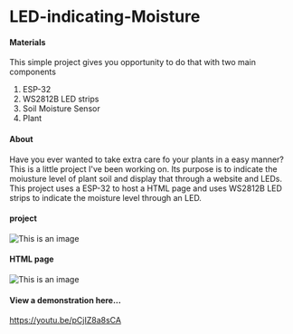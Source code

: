 # LED-indicating-Moisture

#### Materials
This simple project gives you opportunity to do that with two main components 
  1. ESP-32
  2. WS2812B LED strips
  3. Soil Moisture Sensor
  4. Plant
 

#### About
Have you ever wanted to take extra care fo your plants in a easy manner? This is a little project I've been working on. Its purpose is to indicate the moiusture level of plant soil and display that through a website and LEDs. This project uses a ESP-32 to host a HTML page and uses WS2812B LED strips to indicate the moisture level through an LED. 

#### project
![This is an image]([https://github.com/AlexN0va/AnimalPageWebsite/blob/main/Screenshot%202023-02-06%20185011.png](https://github.com/AlexN0va/Plant-OS.-Moisture-level-sensor/blob/main/images/IMG_3170.PNG))


#### HTML page
![This is an image](images/IMG_3326.PNG)


#### View a demonstration here...
https://youtu.be/pCjIZ8a8sCA
